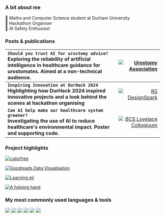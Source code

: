 ### A bit about me
🔭 Maths and Computer Science student at Durham University  
👾 Hackathon Organiser   
🤖 AI Safety Enthusiast  


### Posts & publications

| **```Should you trust AI for urostomy advice?```** <br> **Exploring the reliability of artificial intelligence in healthcare guidance for urostomates. Aimed at a non-technical audience.**      | [![Urostomy Association](https://img.shields.io/badge/Urostomy%20Association-24B9AB?style=for-the-badge)](https://urostomyassociation.org.uk/information-pages/should-you-trust-ai/)         |
|:-----------|------------:|
| **```Inspiring Innovation at DurHack 2024```** <br> **Highlighting how DurHack 2024 inspired innovative projects and a look behind the scenes at hackathon organising**    | [![RS DesignSpark](https://img.shields.io/badge/RS%20DesignSpark-EF0000?style=for-the-badge)](https://www.rs-online.com/designspark/inspiring-innovation-at-durhack-2024 )         |
| **```Can AI help make our healthcare system greener?```** <br> **Investigating the use of AI to reduce healthcare's environmental impact. Poster and supporting code.**| [![BCS Lovelace Colloqiuum](https://img.shields.io/badge/BCS%20Lovelace%20Colloquium-006633?style=for-the-badge)](https://github.com/technologeve/ai-healthcare-greener) |



### Project highlights
[![calorfree](https://github-readme-stats.vercel.app/api/pin/?username=technologeve&repo=calorfree&theme=graywhite)](https://github.com/technologeve/calorfree)

[![Goodreads Data Visualisation](https://github-readme-stats.vercel.app/api/pin/?username=technologeve&repo=goodreads-data-visualisation&theme=graywhite)](https://github.com/technologeve/goodreads-data-visualisation)

[![Learning ml](https://github-readme-stats.vercel.app/api/pin/?username=technologeve&repo=learning-ml&theme=graywhite)](https://github.com/technologeve/learning-ml)

[![A helping hand](https://github-readme-stats.vercel.app/api/pin/?username=technologeve&repo=a_helping_hand&theme=graywhite)](https://github.com/technologeve/a_helping_hand)


### My most commonly used languages & tools
<p>
  <img src="https://img.shields.io/badge/Python-3776AB?style=for-the-badge&logo=python&logoColor=white" />
  <img src="https://img.shields.io/badge/MATLAB-0076A8?style=for-the-badge&logo=matlab&logoColor=white" />
  <img src="https://img.shields.io/badge/R-276DC3?style=for-the-badge&logo=r&logoColor=white" />
  <img src="https://img.shields.io/badge/Stan-CC0000?style=for-the-badge&logoColor=white" />
  <img src="https://img.shields.io/badge/Git-F05032?style=for-the-badge&logo=git&logoColor=white" />
  <img src="https://img.shields.io/badge/Linux-FCC624?style=for-the-badge&logo=linux&logoColor=black" />
</p>

